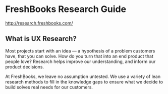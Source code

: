 # FreshBooks Research Guide
http://research.freshbooks.com/

## What is UX Research?
Most projects start with an idea — a hypothesis of a problem customers have, that you can solve. How do you turn that into an end product that people love? Research helps improve our understanding, and inform our product decisions.

At FreshBooks, we leave no assumption untested. We use a variety of lean research methods to fill in the knowledge gaps to ensure what we decide to build solves real needs for our customers.
